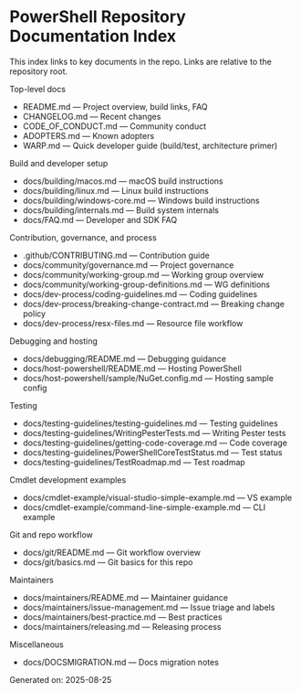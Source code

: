 # PowerShell Repository Documentation Index

This index links to key documents in the repo. Links are relative to the repository root.

Top-level docs
- README.md — Project overview, build links, FAQ
- CHANGELOG.md — Recent changes
- CODE_OF_CONDUCT.md — Community conduct
- ADOPTERS.md — Known adopters
- WARP.md — Quick developer guide (build/test, architecture primer)

Build and developer setup
- docs/building/macos.md — macOS build instructions
- docs/building/linux.md — Linux build instructions
- docs/building/windows-core.md — Windows build instructions
- docs/building/internals.md — Build system internals
- docs/FAQ.md — Developer and SDK FAQ

Contribution, governance, and process
- .github/CONTRIBUTING.md — Contribution guide
- docs/community/governance.md — Project governance
- docs/community/working-group.md — Working group overview
- docs/community/working-group-definitions.md — WG definitions
- docs/dev-process/coding-guidelines.md — Coding guidelines
- docs/dev-process/breaking-change-contract.md — Breaking change policy
- docs/dev-process/resx-files.md — Resource file workflow

Debugging and hosting
- docs/debugging/README.md — Debugging guidance
- docs/host-powershell/README.md — Hosting PowerShell
- docs/host-powershell/sample/NuGet.config.md — Hosting sample config

Testing
- docs/testing-guidelines/testing-guidelines.md — Testing guidelines
- docs/testing-guidelines/WritingPesterTests.md — Writing Pester tests
- docs/testing-guidelines/getting-code-coverage.md — Code coverage
- docs/testing-guidelines/PowerShellCoreTestStatus.md — Test status
- docs/testing-guidelines/TestRoadmap.md — Test roadmap

Cmdlet development examples
- docs/cmdlet-example/visual-studio-simple-example.md — VS example
- docs/cmdlet-example/command-line-simple-example.md — CLI example

Git and repo workflow
- docs/git/README.md — Git workflow overview
- docs/git/basics.md — Git basics for this repo

Maintainers
- docs/maintainers/README.md — Maintainer guidance
- docs/maintainers/issue-management.md — Issue triage and labels
- docs/maintainers/best-practice.md — Best practices
- docs/maintainers/releasing.md — Releasing process

Miscellaneous
- docs/DOCSMIGRATION.md — Docs migration notes

Generated on: 2025-08-25

